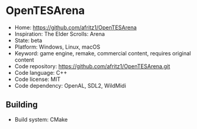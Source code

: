 # OpenTESArena

- Home: https://github.com/afritz1/OpenTESArena
- Inspiration: The Elder Scrolls: Arena
- State: beta
- Platform: Windows, Linux, macOS
- Keyword: game engine, remake, commercial content, requires original content
- Code repository: https://github.com/afritz1/OpenTESArena.git
- Code language: C++
- Code license: MIT
- Code dependency: OpenAL, SDL2, WildMidi

## Building

- Build system: CMake
